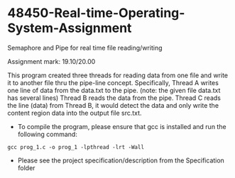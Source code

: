 # 48450-Real-time-Operating-System-Assignment
Semaphore and Pipe for real time file reading/writing

Assignment mark: 19.10/20.00

This program created three threads for reading data from one file and write it to another file thru the pipe-line concept.
Specifically, Thread A writes one line of data from the data.txt to the pipe. (note: the given file data.txt has several lines)
              Thread B reads the data from the pipe.
              Thread C reads the line (data) from Thread B, it would detect the data and only write the content region data 
                       into the output file src.txt.

* To compile the program, please ensure that gcc is installed and run the following command:
```
gcc prog_1.c -o prog_1 -lpthread -lrt -Wall
```
* Please see the project specification/description from the Specification folder
